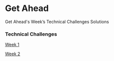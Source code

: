 # Get Ahead
Get Ahead's Week’s Technical Challenges Solutions

### Technical Challenges

[Week 1](https://github.com/Lizaukhlinova/get_ahead/tree/master/week_1)

[Week 2](https://github.com/Lizaukhlinova/get_ahead/tree/master/week_2)
